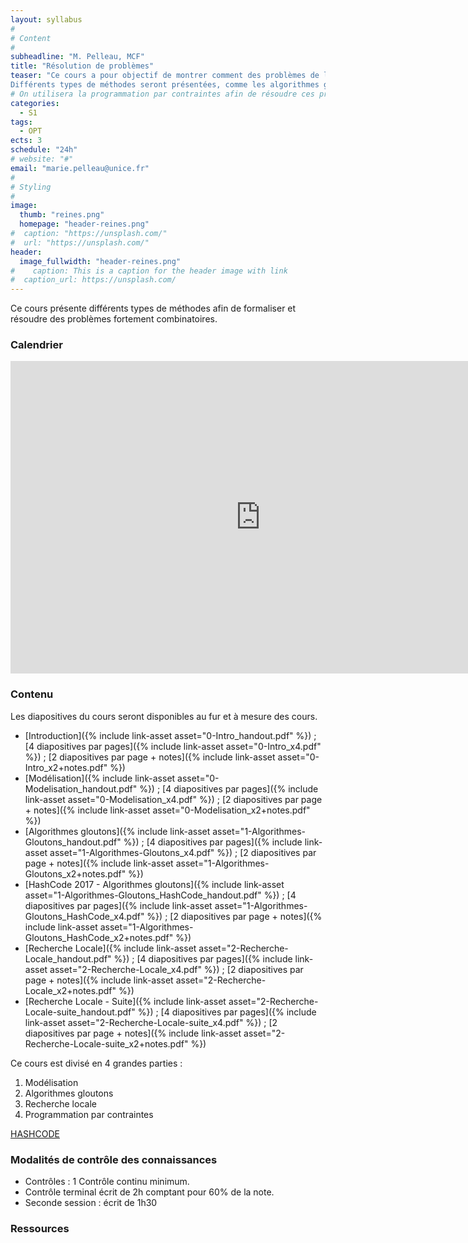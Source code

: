 ```yaml
---
layout: syllabus
#
# Content
#
subheadline: "M. Pelleau, MCF"
title: "Résolution de problèmes"
teaser: "Ce cours a pour objectif de montrer comment des problèmes de la vie réelle peuvent être résolus, tels que l’allocation de portes d’embarquement aux avions, la recherche de chemins sous contraintes, etc. 
Différents types de méthodes seront présentées, comme les algorithmes gloutons, la recherche locale et la programmation par contraintes."
# On utilisera la programmation par contraintes afin de résoudre ces problèmes.
categories:
  - S1
tags:
  - OPT
ects: 3
schedule: "24h"
# website: "#"
email: "marie.pelleau@unice.fr"
#
# Styling
#
image:
  thumb: "reines.png"
  homepage: "header-reines.png"
#  caption: "https://unsplash.com/"
#  url: "https://unsplash.com/"
header:
  image_fullwidth: "header-reines.png"
#    caption: This is a caption for the header image with link
#  caption_url: https://unsplash.com/  
---
```


Ce cours présente différents types de méthodes afin de formaliser et résoudre des problèmes fortement combinatoires.
<!-- Ce cours présente la programmation par contraintes, afin de formaliser et résoudre des problèmes fortement combinatoires. -->

### Calendrier ###

<iframe src="https://calendar.google.com/calendar/embed?mode=AGENDA&amp;height=500&amp;wkst=2&amp;bgcolor=%23ffffff&amp;src=v9jpv3uf5ncvm951f7ocq6nnak%40group.calendar.google.com&amp;color=%230F4B38&amp;ctz=Europe%2FParis" style="border-width:0" width="800" height="500" frameborder="0" scrolling="no"></iframe>

### Contenu ###

Les diapositives du cours seront disponibles au fur et à mesure des cours.
 - [Introduction]({% include link-asset asset="0-Intro_handout.pdf" %}) ; [4 diapositives par pages]({% include link-asset asset="0-Intro_x4.pdf" %}) ; [2 diapositives par page + notes]({% include link-asset asset="0-Intro_x2+notes.pdf" %})
 - [Modélisation]({% include link-asset asset="0-Modelisation_handout.pdf" %}) ; [4 diapositives par pages]({% include link-asset asset="0-Modelisation_x4.pdf" %}) ; [2 diapositives par page + notes]({% include link-asset asset="0-Modelisation_x2+notes.pdf" %})
 - [Algorithmes gloutons]({% include link-asset asset="1-Algorithmes-Gloutons_handout.pdf" %}) ; [4 diapositives par pages]({% include link-asset asset="1-Algorithmes-Gloutons_x4.pdf" %}) ; [2 diapositives par page + notes]({% include link-asset asset="1-Algorithmes-Gloutons_x2+notes.pdf" %})
 - [HashCode 2017 - Algorithmes gloutons]({% include link-asset asset="1-Algorithmes-Gloutons_HashCode_handout.pdf" %}) ; [4 diapositives par pages]({% include link-asset asset="1-Algorithmes-Gloutons_HashCode_x4.pdf" %}) ; [2 diapositives par page + notes]({% include link-asset asset="1-Algorithmes-Gloutons_HashCode_x2+notes.pdf" %})
 - [Recherche Locale]({% include link-asset asset="2-Recherche-Locale_handout.pdf" %}) ; [4 diapositives par pages]({% include link-asset asset="2-Recherche-Locale_x4.pdf" %}) ; [2 diapositives par page + notes]({% include link-asset asset="2-Recherche-Locale_x2+notes.pdf" %})
 - [Recherche Locale - Suite]({% include link-asset asset="2-Recherche-Locale-suite_handout.pdf" %}) ; [4 diapositives par pages]({% include link-asset asset="2-Recherche-Locale-suite_x4.pdf" %}) ; [2 diapositives par page + notes]({% include link-asset asset="2-Recherche-Locale-suite_x2+notes.pdf" %})
 
<!--  : [Modélisation 1]({% include link-asset asset="CM1.pdf" %}), [Modélisation 2]({% include link-asset asset="CM2.pdf" %}).
Ainsi qu'une [correction du contrôle]({% include link-asset asset="correction.pdf" %}). -->

Ce cours est divisé en 4 grandes parties :
  1. Modélisation 
  2. Algorithmes gloutons <!-- Variables, domaines, contraintes arithmétiques -->
  3. Recherche locale <!-- Propagation -->
  4. Programmation par contraintes
   <!-- Contraintes globales -->

<!--[HASHCODE](https://51364960.widgets.sphere-engine.com/lp?hash=IgMwEEQvxB)-->
[HASHCODE](https://51364960.widgets.sphere-engine.com/lp?hash=ZxDblRSByv)

### Modalités de contrôle des connaissances ###

  - Contrôles : 1 Contrôle continu minimum.
  - Contrôle terminal écrit de 2h comptant pour 60% de la note.
  - Seconde session : écrit de 1h30

### Ressources ###
<!-- - 
  - [minicp](https://minicp.bitbucket.io/)-->

